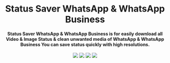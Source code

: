 <h1 align="center">Status Saver WhatsApp & WhatsApp Business</h1>
   
<h4 align="center">Status Saver WhatsApp & WhatsApp Business is for easily download all Video & Image Status & clean unwanted media of WhatsApp & WhatsApp Business
You can save status quickly with high resolutions.</h4>



<div align="center">
<a href="https://t.me/banrossyn" target="_blank"><img src="https://img.shields.io/badge/Telegram-%40banrossyn-28a8ea"></a>
<a href="https://wa.me/+919694260426/" target="_blank"><img src="https://img.shields.io/badge/whatsapp-%40+919694260426-28a8ea"></a>
<a href="https://www.linkedin.com/in/banrossyn/" target="_blank"><img src="https://img.shields.io/badge/LinkedIn-banrossyn-informational"></a>
<a href="mailto:banrossyn@gmail.com"><img src="https://img.shields.io/badge/Email-banrossyn%40gmail.com-blue"></a>

</div>


